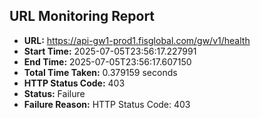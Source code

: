 ## URL Monitoring Report

- **URL:** https://api-gw1-prod1.fisglobal.com/gw/v1/health
- **Start Time:** 2025-07-05T23:56:17.227991
- **End Time:** 2025-07-05T23:56:17.607150
- **Total Time Taken:** 0.379159 seconds
- **HTTP Status Code:** 403
- **Status:** Failure
- **Failure Reason:** HTTP Status Code: 403
